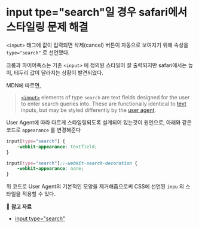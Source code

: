 # input tpe="search"일 경우 safari에서 스타일링 문제 해결

`<input>` 태그에 값이 입력되면 삭제(cancel) 버튼이 자동으로 보여지기 위해 속성을 `type="search"` 로 선언했다.

 크롬과 파이어폭스는 기존 `<input>` 에 정의된 스타일이 잘 출력되지만 safari에서는 높이, 테두리 값이 달라지는 상황이 발견되었다.

MDN에 따르면,

> [`<input>`](https://developer.mozilla.org/en-US/docs/Web/HTML/Element/input) elements of type `search` are text fields designed for the user to enter search queries into. These are functionally identical to [text](https://developer.mozilla.org/en-US/docs/Web/HTML/Element/input/text) inputs, but may be styled differently by the [user agent](https://developer.mozilla.org/en-US/docs/Glossary/user_agent).

User Agent에 따라 다르게 스타일링되도록 설계되어 있는것이 원인으로, 아래와 같은 코드로 `appearance` 를 변경해준다

```css
input[type="search"] {
    -webkit-appearance: textfield;
}

input[type="search"]::-webkit-search-decoration {
    -webkit-appearance: none;
}
```

위 코드로 User Agent의 기본적인 모양을 제거해줌으로써 CSS에 선언된 `inpu` 의 스타일을 적용할 수 있다.



📖 **참고 자료**

* [input type="search"](https://developer.mozilla.org/en-US/docs/Web/HTML/Element/input/search)

